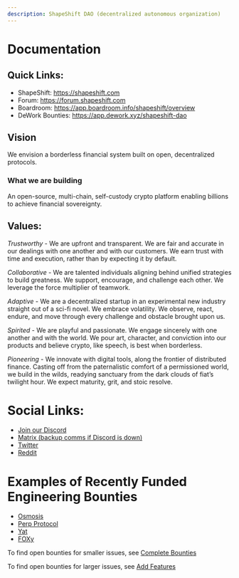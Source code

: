 ```yaml
---
description: ShapeShift DAO (decentralized autonomous organization)
---
```


# Documentation

## Quick Links:

 * ShapeShift: https://shapeshift.com
 * Forum: https://forum.shapeshift.com
 * Boardroom: https://app.boardroom.info/shapeshift/overview
 * DeWork Bounties: https://app.dework.xyz/shapeshift-dao

## Vision

We envision a borderless financial system built on open, decentralized protocols.

### What we are building

An open-source, multi-chain, self-custody crypto platform enabling billions to achieve financial sovereignty.

## Values:
*Trustworthy* - We are upfront and transparent. We are fair and accurate in our dealings with one another and with our customers. We earn trust with time and execution, rather than by expecting it by default.

*Collaborative* - We are talented individuals aligning behind unified strategies to build greatness. We support, encourage, and challenge each other. We leverage the force multiplier of teamwork.

*Adaptive* - We are a decentralized startup in an experimental new industry straight out of a sci-fi novel. We embrace volatility. We observe, react, endure, and move through every challenge and obstacle brought upon us.

*Spirited* - We are playful and passionate. We engage sincerely with one another and with the world. We pour art, character, and conviction into our products and believe crypto, like speech, is best when borderless.

*Pioneering* - We innovate with digital tools, along the frontier of distributed finance. Casting off from the paternalistic comfort of a permissioned world, we build in the wilds, readying sanctuary from the dark clouds of fiat’s twilight hour. We expect maturity, grit, and stoic resolve.

# Social Links:

 * [Join our Discord](https://discord.gg/shapeshift)
 * [Matrix (backup comms if Discord is down)](https://app.element.io/#/room/#ShapeshiftDAO:matrix.org)
 * [Twitter](https://twitter.com/ShapeShift_io)
 * [Reddit](https://www.reddit.com/r/shapeshiftio/)

# Examples of Recently Funded Engineering Bounties

* [Osmosis](https://app.boardroom.info/shapeshift/proposal/cHJvcG9zYWw6c2hhcGVzaGlmdDpkZWZhdWx0OnFtbnV5Y3NyZXhmZXN5dG9mazZlbWRzYW1vcnVpMXBjdnU0aGpwN2V5ZHZuZ3o=)
* [Perp Protocol](https://forum.shapeshift.com/t/proposal-for-perpetual-protocol-integration-into-shapeshift/547)
* [Yat](https://app.boardroom.info/shapeshift/proposal/cHJvcG9zYWw6c2hhcGVzaGlmdDpkZWZhdWx0OnFtdWx4NG55amR0aXh4YWpocDFhc3huc2V2dmI4ajVkbWltdnJwYjhrcnFjcWo=)
* [FOXy](https://forum.shapeshift.com/t/bounty-120-000-300-000-fox-for-foxy-aka-sfox-by-mar-22nd/984)

To find open bounties for smaller issues, see [Complete Bounties](bounties.md)

To find open bounties for larger issues, see [Add Features](integrators.md)
